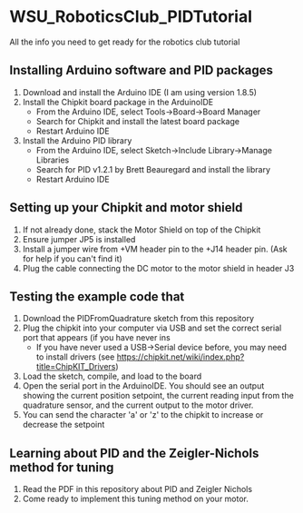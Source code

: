 # WSU_RoboticsClub_PIDTutorial
All the info you need to get ready for the robotics club tutorial

## Installing Arduino software and PID packages

1. Download and install the Arduino IDE (I am using version 1.8.5)
2. Install the Chipkit board package in the ArduinoIDE
   * From the Arduino IDE, select Tools->Board->Board Manager
   * Search for Chipkit and install the latest board package
   * Restart Arduino IDE
3. Install the Arduino PID library
   * From the Arduino IDE, select Sketch->Include Library->Manage Libraries
   * Search for PID v1.2.1 by Brett Beauregard and install the library
   * Restart Arduino IDE

## Setting up your Chipkit and motor shield
1. If not already done, stack the Motor Shield on top of the Chipkit
2. Ensure jumper JP5 is installed
3. Install a jumper wire from +VM header pin to the +J14 header pin. (Ask for help if you can't find it)
4. Plug the cable connecting the DC motor to the motor shield in header J3

## Testing the example code that 
1. Download the PIDFromQuadrature sketch from this repository
2. Plug the chipkit into your computer via USB and set the correct serial port that appears (if you have never ins
   * If you have never used a USB->Serial device before, you may need to install drivers (see https://chipkit.net/wiki/index.php?title=ChipKIT_Drivers)
3. Load the sketch, compile, and load to the board
4. Open the serial port in the ArduinoIDE. You should see an output showing the current position setpoint, the current reading input from the quadrature sensor, and the current output to the motor driver.
5. You can send the character 'a' or 'z' to the chipkit to increase or decrease the setpoint

## Learning about PID and the Zeigler-Nichols method for tuning
1. Read the PDF in this repository about PID and Zeigler Nichols
2. Come ready to implement this tuning method on your motor.
